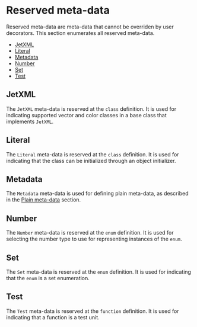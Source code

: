 # Reserved meta-data

Reserved meta-data are meta-data that cannot be overriden by user decorators. This section enumerates all reserved meta-data.

* [JetXML](#jetxml)
* [Literal](#literal)
* [Metadata](#metadata)
* [Number](#number)
* [Set](#set)
* [Test](#test)

## JetXML

The `JetXML` meta-data is reserved at the `class` definition. It is used for indicating supported vector and color classes in a base class that implements `JetXML`.

## Literal

The `Literal` meta-data is reserved at the `class` definition. It is used for indicating that the class can be initialized through an object initializer.

## Metadata

The `Metadata` meta-data is used for defining plain meta-data, as described in the [Plain meta-data](plain-metadata.md) section.

## Number

The `Number` meta-data is reserved at the `enum` definition. It is used for selecting the number type to use for representing instances of the `enum`.

## Set

The `Set` meta-data is reserved at the `enum` definition. It is used for indicating that the `enum` is a set enumeration.

## Test

The `Test` meta-data is reserved at the `function` definition. It is used for indicating that a function is a test unit.